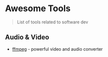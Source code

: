 # Awesome Tools

> List of tools related to software dev

## Audio & Video

- [ffmpeg](https://www.ffmpeg.org/) - powerful video and audio converter

